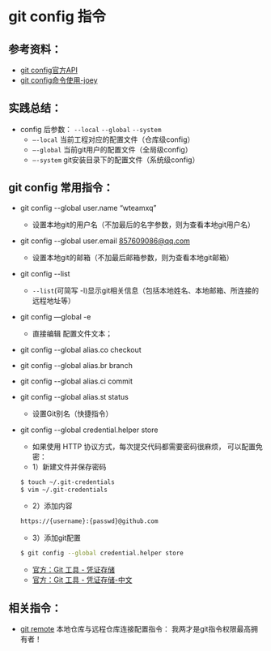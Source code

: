 # git config 指令

## 参考资料：
* [git config官方API](https://git-scm.com/docs/git-config)
* [git config命令使用-joey](http://blog.csdn.net/zxncvb/article/details/22153019)

## 实践总结：
* config 后参数： `--local` `--global`  `--system`
	* `—-local`   当前工程对应的配置文件（仓库级config）
	* `—-global`  当前git用户的配置文件（全局级config）
	* `—-system`  git安装目录下的配置文件（系统级config）

## git config 常用指令：
* git config --global user.name “wteamxq”
	* 设置本地git的用户名（不加最后的名字参数，则为查看本地git用户名）

* git config --global user.email 857609086@qq.com
	* 设置本地git的邮箱（不加最后邮箱参数，则为查看本地git邮箱）

* git config --list
	* `--list`(可简写 -l)显示git相关信息（包括本地姓名、本地邮箱、所连接的远程地址等）

* git config —global -e  
	* 直接编辑 配置文件文本；

* git config --global alias.co checkout
* git config --global alias.br branch
* git config --global alias.ci commit
* git config --global alias.st status
	* 设置Git别名（快捷指令）

* git config --global credential.helper store
	* 如果使用 HTTP 协议方式，每次提交代码都需要密码很麻烦， 可以配置免密：
	* 1）新建文件并保存密码
	```bash
	$ touch ~/.git-credentials
	$ vim ~/.git-credentials
	```
	* 2）添加内容
	```bash
	https://{username}:{passwd}@github.com
	```
	* 3）添加git配置
	```bash
	$ git config --global credential.helper store
	```
	* [官方：Git 工具 - 凭证存储](https://git-scm.com/book/en/v2/Git-Tools-Credential-Storage)
	* [官方：Git 工具 - 凭证存储-中文](https://git-scm.com/book/zh/v2/Git-%E5%B7%A5%E5%85%B7-%E5%87%AD%E8%AF%81%E5%AD%98%E5%82%A8)

## 相关指令：
* [git remote](https://github.com/wteam-xq/testGit/blob/master/learn_log/git_remote.md) 本地仓库与远程仓库连接配置指令： 我两才是git指令权限最高拥有者！
